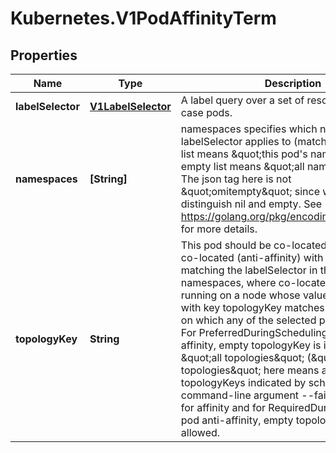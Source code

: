 # Kubernetes.V1PodAffinityTerm

## Properties
Name | Type | Description | Notes
------------ | ------------- | ------------- | -------------
**labelSelector** | [**V1LabelSelector**](V1LabelSelector.md) | A label query over a set of resources, in this case pods. | [optional] 
**namespaces** | **[String]** | namespaces specifies which namespaces the labelSelector applies to (matches against); nil list means \&quot;this pod&#39;s namespace,\&quot; empty list means \&quot;all namespaces\&quot; The json tag here is not \&quot;omitempty\&quot; since we need to distinguish nil and empty. See https://golang.org/pkg/encoding/json/#Marshal for more details. | 
**topologyKey** | **String** | This pod should be co-located (affinity) or not co-located (anti-affinity) with the pods matching the labelSelector in the specified namespaces, where co-located is defined as running on a node whose value of the label with key topologyKey matches that of any node on which any of the selected pods is running. For PreferredDuringScheduling pod anti-affinity, empty topologyKey is interpreted as \&quot;all topologies\&quot; (\&quot;all topologies\&quot; here means all the topologyKeys indicated by scheduler command-line argument --failure-domains); for affinity and for RequiredDuringScheduling pod anti-affinity, empty topologyKey is not allowed. | [optional] 


